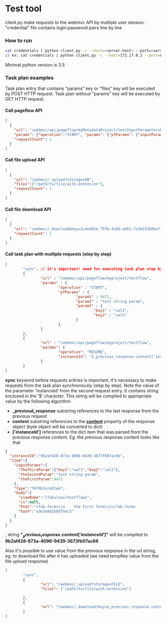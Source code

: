 # Test tool
client.py make requests to the webmvc API by multiple user session.
"credential" file contains login:password pairs line by line

### How to run
```bash
cat credentials | python client.py -c --host=<server-host> --port=<server-port> --task-plan=<task_plan_json_file>
// ex: cat credentials | python client.py -c --host=172.17.0.2 --port=8330 --task-plan=task_plan.json
```

Minimal python version is 3.5

### Task plan examples

Task plan entry that contains "params" key or "files" key will be executed by POST HTTP request.
Task plan without "params" key will be executed by GET HTTP request.

#### Call pageflow API
```json
[
  {
    "url": "/webmvc/api/pageflow/myMetadataProject/testInputParametersPageflow",
    "params": {"operation":"START", "params": {"pfParams": {"inputParam1": "inputValue1"}}},
    "requestCount": 1
  }
]
```

#### Call file upload API
```json
[
  {
    "url": "/webmvc/_upload?storage=DB",
    "files":["/path/to/file/with.extension"],
    "requestCount": 1
  }
]
```

#### Call file download API
```json
[
  {
    "url": "/webmvc/_download&key=2c4ed01e-75fb-4c8d-ad61-7e30153b0be7",
    "requestCount": 1
  }
]
```

#### Call task plan with multiple requests (step by step)
```json
[
        "sync", // it's important! need for executing task plan step by step (synchronously)
        {
                "url" : "/webmvc/api/pageflow/myproject/testflow",
                "params" : {
                        "operation" : "START",
                        "pfParams" : {
                                "param1" : 9472,
                                "param2" : "test string param",
                                "param3" : {
                                        "key1" : "val1",
                                        "key2" : "val2"
                                }
                        }
                }
        },
        {
                "url" : "/webmvc/api/pageflow/myproject/testflow",
                "params": {
                        "operation": "RESUME",
                        "instanceId": "$_previous_response.content['instanceId']$",
                }
        }
]
```
**sync** keyword before requests entries is important, it's necessary to make requests from the task plan synchronously 
(step by step). Note the value of the parameter 'instanceId' from the second request entry. It contains string enclosed
in the '$' character.  This string will be compiled to appropriate value by the following algorithm:
* **_previoud_response** substring references to the last response from the previous request
* **content** substring references to the **[content](http://docs.python-requests.org/en/master/api/#requests.Response.content)** 
property of the response object (byte object will be converted to dict)
* **['instanceId']** references to the dict item that was parsed from the previous response content. 
Eg. the previous response content looks like that 
```json
{
  "instanceId":"9b2af428-873a-4096-9439-3673fb07ac66",
  "item":{
    "inputParams":{
      "TheThirdParam":{"key1":"val1","key2":"val2"},
      "theSecondParam":"test string param",
      "theFirstParam":9472
    },
    "type":"THTMLFormItem",
    "body":{
      "viewName":"[fabulous]testflow1",
      "js":null,
      "html":"<fab-form>\\n    the first form\\n</fab-form>                                                           ",
      "hash":"a3e2e8d2b8df9ac3"
    }
  }
}
```
, string **"$_previous_response.content['instanceId']$"** will be compiled to **9b2af428-873a-4096-9439-3673fb07ac66**


Also it's possible to use value from the previous response in the url string, eg. to download file after it has uploaded
(we need tempKey value from the file upload response)
```json
[
        "sync",
        {
                "url": "/webmvc/_upload?storage=FILE",
                "files": ["/paht/to/file/with.extension"]

        },
        {
                "url": "/webmvc/_download?key=$_previous_response.content['tempKey']$"
        }
]
```